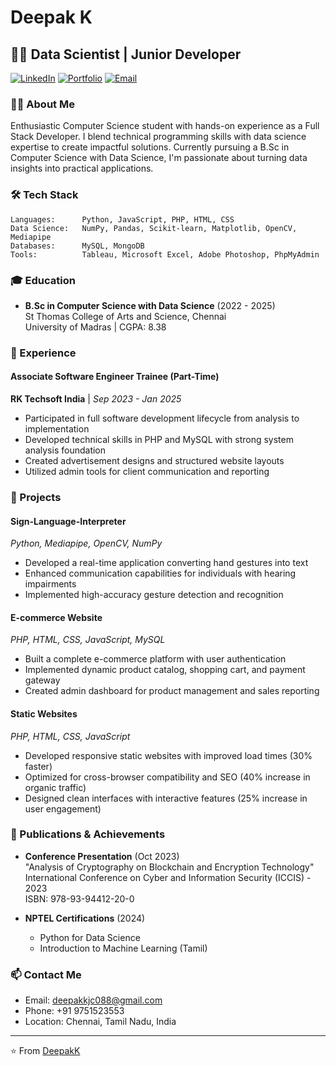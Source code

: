 # Deepak K

## 👨‍💻 Data Scientist | Junior Developer

[![LinkedIn](https://img.shields.io/badge/LinkedIn-Connect-blue)](https://www.linkedin.com/in/dk088)
[![Portfolio](https://img.shields.io/badge/Portfolio-Visit-brightgreen)](https://dk-088.github.io/portfolio)
[![Email](https://img.shields.io/badge/Email-Contact-red)](mailto:deepakkjc088@gmail.com)

### 🙋‍♂️ About Me

Enthusiastic Computer Science student with hands-on experience as a Full Stack Developer. I blend technical programming skills with data science expertise to create impactful solutions. Currently pursuing a B.Sc in Computer Science with Data Science, I'm passionate about turning data insights into practical applications.

### 🛠️ Tech Stack

```
Languages:      Python, JavaScript, PHP, HTML, CSS
Data Science:   NumPy, Pandas, Scikit-learn, Matplotlib, OpenCV, Mediapipe
Databases:      MySQL, MongoDB
Tools:          Tableau, Microsoft Excel, Adobe Photoshop, PhpMyAdmin
```

### 🎓 Education

- **B.Sc in Computer Science with Data Science** (2022 - 2025)  
  St Thomas College of Arts and Science, Chennai  
  University of Madras | CGPA: 8.38

### 💼 Experience

#### Associate Software Engineer Trainee (Part-Time)
**RK Techsoft India** | *Sep 2023 - Jan 2025*
- Participated in full software development lifecycle from analysis to implementation
- Developed technical skills in PHP and MySQL with strong system analysis foundation
- Created advertisement designs and structured website layouts
- Utilized admin tools for client communication and reporting

### 🚀 Projects

#### Sign-Language-Interpreter
*Python, Mediapipe, OpenCV, NumPy*
- Developed a real-time application converting hand gestures into text
- Enhanced communication capabilities for individuals with hearing impairments
- Implemented high-accuracy gesture detection and recognition

#### E-commerce Website
*PHP, HTML, CSS, JavaScript, MySQL*
- Built a complete e-commerce platform with user authentication
- Implemented dynamic product catalog, shopping cart, and payment gateway
- Created admin dashboard for product management and sales reporting

#### Static Websites
*PHP, HTML, CSS, JavaScript*
- Developed responsive static websites with improved load times (30% faster)
- Optimized for cross-browser compatibility and SEO (40% increase in organic traffic)
- Designed clean interfaces with interactive features (25% increase in user engagement)

### 📝 Publications & Achievements

- **Conference Presentation** (Oct 2023)  
  "Analysis of Cryptography on Blockchain and Encryption Technology"  
  International Conference on Cyber and Information Security (ICCIS) - 2023  
  ISBN: 978-93-94412-20-0

- **NPTEL Certifications** (2024)
  - Python for Data Science
  - Introduction to Machine Learning (Tamil)


### 📫 Contact Me

- Email: deepakkjc088@gmail.com
- Phone: +91 9751523553
- Location: Chennai, Tamil Nadu, India

---

⭐️ From [DeepakK](https://github.com/DeepakK)
